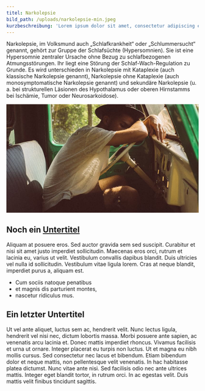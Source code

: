 ```yaml
---
titel: Narkolepsie
bild_path: /uploads/narkolepsie-min.jpeg
kurzbeschreibung: 'Lorem ipsum dolor sit amet, consectetur adipiscing elit. Nulla at lacinia arcu. Integer ac faucibus sem. Morbi faucibus ligula id ipsum posuere, a pellentesque enim rutrum. Fusce scelerisque mi justo, quis tincidunt eros dapibus vitae. Curabitur eu mi vel elit mattis venenatis pulvinar vel augue. Donec ante ipsum, feugiat ac tempor at, ullamcorper ac turpis. Vivamus malesuada et sapien in consequat.'
---
```



Narkolepsie, im Volksmund auch „Schlafkrankheit“ oder „Schlummersucht“ genannt, geh&ouml;rt zur Gruppe der Schlafs&uuml;chte (Hypersomnien). Sie ist eine Hypersomnie zentraler Ursache ohne Bezug zu schlafbezogenen Atmungsst&ouml;rungen. Ihr liegt eine St&ouml;rung der Schlaf-Wach-Regulation zu Grunde. Es wird unterschieden in Narkolepsie mit Kataplexie (auch klassische Narkolepsie genannt), Narkolepsie ohne Kataplexie (auch monosymptomatische Narkolepsie genannt) und sekund&auml;re Narkolepsie (u. a. bei strukturellen L&auml;sionen des Hypothalamus oder oberen Hirnstamms bei Isch&auml;mie, Tumor oder Neurosarkoidose).

![](/uploads/narkolepsie-min.jpeg)

## Noch ein [Untertitel](http://google.com)

Aliquam at posuere eros. Sed auctor gravida sem sed suscipit. Curabitur et nisi sit amet justo imperdiet sollicitudin. Maecenas eros orci, rutrum et lacinia eu, varius ut velit. Vestibulum convallis dapibus blandit. Duis ultricies vel nulla id sollicitudin. Vestibulum vitae ligula lorem. Cras at neque blandit, imperdiet purus a, aliquam est.

* Cum sociis natoque penatibus
* et magnis dis parturient montes,
* nascetur ridiculus mus.

## Ein letzter Untertitel

Ut vel ante aliquet, luctus sem ac, hendrerit velit. Nunc lectus ligula, hendrerit vel nisi nec, dictum lobortis massa. Morbi posuere ante sapien, ac venenatis arcu lacinia et. Donec mattis imperdiet rhoncus. Vivamus facilisis et urna ut ornare. Integer placerat eu turpis non luctus. Ut et magna eu nibh mollis cursus. Sed consectetur nec lacus et bibendum. Etiam bibendum dolor et neque mattis, non pellentesque velit venenatis. In hac habitasse platea dictumst. Nunc vitae ante nisi. Sed facilisis odio nec ante ultrices mattis. Integer eget blandit tortor, in rutrum orci. In ac egestas velit. Duis mattis velit finibus tincidunt sagittis.
